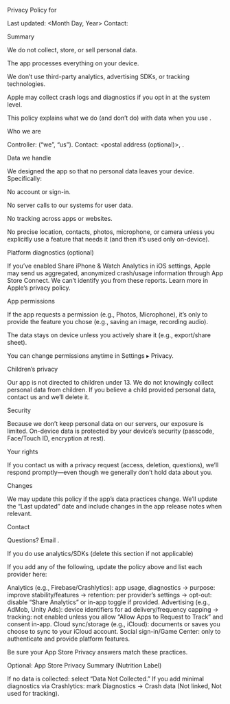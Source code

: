 Privacy Policy for <App Name>

Last updated: <Month Day, Year>
Contact: <your email or web form>

Summary

We do not collect, store, or sell personal data.

The app processes everything on your device.

We don’t use third-party analytics, advertising SDKs, or tracking technologies.

Apple may collect crash logs and diagnostics if you opt in at the system level.

This policy explains what we do (and don’t do) with data when you use <App Name>.

Who we are

Controller: <Your legal name or company> (“we”, “us”).
Contact: <postal address (optional)>, <email>.

Data we handle

We designed the app so that no personal data leaves your device. Specifically:

No account or sign-in.

No server calls to our systems for user data.

No tracking across apps or websites.

No precise location, contacts, photos, microphone, or camera unless you explicitly use a feature that needs it (and then it’s used only on-device).

Platform diagnostics (optional)

If you’ve enabled Share iPhone & Watch Analytics in iOS settings, Apple may send us aggregated, anonymized crash/usage information through App Store Connect. We can’t identify you from these reports. Learn more in Apple’s privacy policy.

App permissions

If the app requests a permission (e.g., Photos, Microphone), it’s only to provide the feature you chose (e.g., saving an image, recording audio).

The data stays on device unless you actively share it (e.g., export/share sheet).

You can change permissions anytime in Settings ▸ Privacy.

Children’s privacy

Our app is not directed to children under 13. We do not knowingly collect personal data from children. If you believe a child provided personal data, contact us and we’ll delete it.

Security

Because we don’t keep personal data on our servers, our exposure is limited. On-device data is protected by your device’s security (passcode, Face/Touch ID, encryption at rest).

Your rights

If you contact us with a privacy request (access, deletion, questions), we’ll respond promptly—even though we generally don’t hold data about you.

Changes

We may update this policy if the app’s data practices change. We’ll update the “Last updated” date and include changes in the app release notes when relevant.

Contact

Questions? Email <your email>.

If you do use analytics/SDKs (delete this section if not applicable)

If you add any of the following, update the policy above and list each provider here:

Analytics (e.g., Firebase/Crashlytics): app usage, diagnostics → purpose: improve stability/features → retention: per provider’s settings → opt-out: disable “Share Analytics” or in-app toggle if provided.
Advertising (e.g., AdMob, Unity Ads): device identifiers for ad delivery/frequency capping → tracking: not enabled unless you allow “Allow Apps to Request to Track” and consent in-app.
Cloud sync/storage (e.g., iCloud): documents or saves you choose to sync to your iCloud account.
Social sign-in/Game Center: only to authenticate and provide platform features.

Be sure your App Store Privacy answers match these practices.

Optional: App Store Privacy Summary (Nutrition Label)

If no data is collected: select “Data Not Collected.”
If you add minimal diagnostics via Crashlytics: mark Diagnostics → Crash data (Not linked, Not used for tracking).
